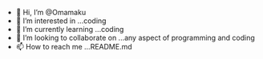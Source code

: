 - 👋 Hi, I’m @Omamaku
- 👀 I’m interested in ...coding
- 🌱 I’m currently learning ...coding
- 💞️ I’m looking to collaborate on ...any aspect of programming and coding
- 📫 How to reach me ...README.md

<!---
Omamaku/Omamaku is a ✨ special ✨ repository because its `README.md` (this file) appears on your GitHub profile.
You can click the Preview link to take a look at your changes.
--->
